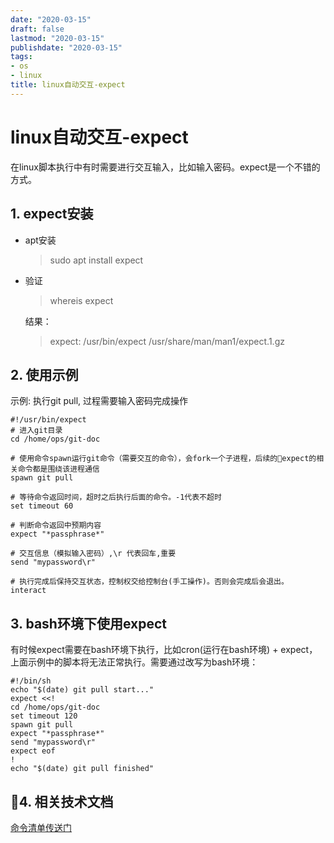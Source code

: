 ```yaml
---
date: "2020-03-15"
draft: false
lastmod: "2020-03-15"
publishdate: "2020-03-15"
tags:
- os
- linux
title: linux自动交互-expect
---
```


# linux自动交互-expect
在linux脚本执行中有时需要进行交互输入，比如输入密码。expect是一个不错的方式。

## 1. expect安装

* apt安装
    > sudo apt install expect

* 验证
    > whereis expect

    结果：
    > expect: /usr/bin/expect /usr/share/man/man1/expect.1.gz

## 2. 使用示例
示例: 执行git pull, 过程需要输入密码完成操作
```
#!/usr/bin/expect
# 进入git目录
cd /home/ops/git-doc

# 使用命令spawn运行git命令（需要交互的命令），会fork一个子进程，后续的expect的相关命令都是围绕该进程通信
spawn git pull

# 等待命令返回时间，超时之后执行后面的命令。-1代表不超时
set timeout 60

# 判断命令返回中预期内容
expect "*passphrase*"

# 交互信息（模拟输入密码）,\r 代表回车,重要
send "mypassword\r"

# 执行完成后保持交互状态，控制权交给控制台(手工操作)。否则会完成后会退出。
interact
```

## 3. bash环境下使用expect
有时候expect需要在bash环境下执行，比如cron(运行在bash环境) + expect，上面示例中的脚本将无法正常执行。需要通过改写为bash环境：

```
#!/bin/sh
echo "$(date) git pull start..."
expect <<!
cd /home/ops/git-doc
set timeout 120
spawn git pull
expect "*passphrase*"
send "mypassword\r"
expect eof
!
echo "$(date) git pull finished"
```

## 4. 相关技术文档
[命令清单传送门](https://man.linuxde.net/expect1)